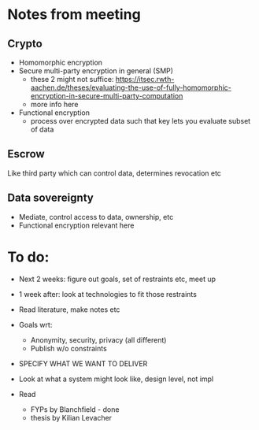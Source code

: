 # Notes from meeting

## Crypto
- Homomorphic encryption
- Secure multi-party encryption in general (SMP)
    - these 2 might not suffice: https://itsec.rwth-aachen.de/theses/evaluating-the-use-of-fully-homomorphic-encryption-in-secure-multi-party-computation
    - more info here
- Functional encryption
    - process over encrypted data such that key lets you evaluate subset of data

## Escrow
Like third party which can control data, determines revocation etc

## Data sovereignty
- Mediate, control access to data, ownership, etc
- Functional encryption relevant here

# To do:

- Next 2 weeks: figure out goals, set of restraints etc, meet up
- 1 week after: look at technologies to fit those restraints

- Read literature, make notes etc

- Goals wrt:
    * Anonymity, security, privacy (all different)
    * Publish w/o constraints

- SPECIFY WHAT WE WANT TO DELIVER

- Look at what a system might look like, design level, not impl

- Read
    * FYPs by Blanchfield - done
    * thesis by Kilian Levacher
